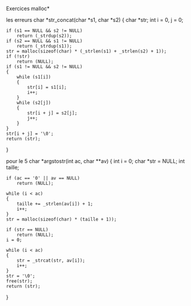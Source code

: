 Exercices malloc*

les erreurs
char	*str_concat(char *s1, char *s2)
{
	char	*str;
	int		i = 0, j = 0;

	if (s1 == NULL && s2 != NULL)
		return (_strdup(s2));
	if (s2 == NULL && s1 != NULL)
		return (_strdup(s1));
	str = malloc(sizeof(char) * (_strlen(s1) + _strlen(s2) + 1));
	if (!str)
		return (NULL);
	if (s1 != NULL && s2 != NULL)
	{
		while (s1[i])
		{
			str[i] = s1[i];
			i++;
		}
		while (s2[j])
		{
			str[i + j] = s2[j];
			j++;
		}
	}
	str[i + j] = '\0';
	return (str);
}

pour le 5
char *argstostr(int ac, char **av)
{
	int i = 0;
	char *str = NULL;
	int taille;

	if (ac == '0' || av == NULL)
		return (NULL);

	while (i < ac)
	{
		taille += _strlen(av[i]) + 1;
		i++;
	}
	str = malloc(sizeof(char) * (taille + 1));

	if (str == NULL)
		return (NULL);
	i = 0;

	while (i < ac)
	{
		str = _strcat(str, av[i]);
		i++;
	}
	str = '\0';
	free(str);
	return (str);
}
